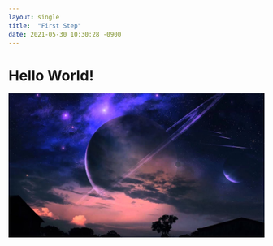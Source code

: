 ```yaml
---
layout: single
title:  "First Step"
date: 2021-05-30 10:30:28 -0900
---
```


# Hello World!
![moon](/img/wallpaper.jpg)
